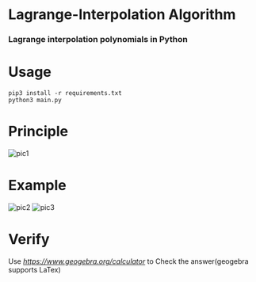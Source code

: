 # Lagrange-Interpolation Algorithm
### Lagrange interpolation polynomials in Python

# Usage
```
pip3 install -r requirements.txt
python3 main.py
```

# Principle
![pic1](https://user-images.githubusercontent.com/33867924/161436520-b75f9375-0337-4042-a2af-b4f40768450e.png)

# Example
![pic2](https://user-images.githubusercontent.com/33867924/161436920-3f75b4ac-f1cc-4ca3-8cfb-eebe14a6cab3.png)
![pic3](https://user-images.githubusercontent.com/33867924/161436896-36282334-4657-4956-a83b-fc4f90285650.png)

# Verify
Use *https://www.geogebra.org/calculator* to Check the answer(geogebra supports LaTex)

